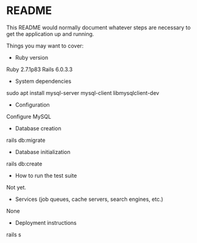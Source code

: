 # README

This README would normally document whatever steps are necessary to get the
application up and running.

Things you may want to cover:

* Ruby version

Ruby 2.7.1p83
Rails 6.0.3.3

* System dependencies

sudo apt install mysql-server mysql-client libmysqlclient-dev

* Configuration

Configure MySQL

* Database creation

rails db:migrate

* Database initialization

rails db:create

* How to run the test suite

Not yet.

* Services (job queues, cache servers, search engines, etc.)

None

* Deployment instructions

rails s
